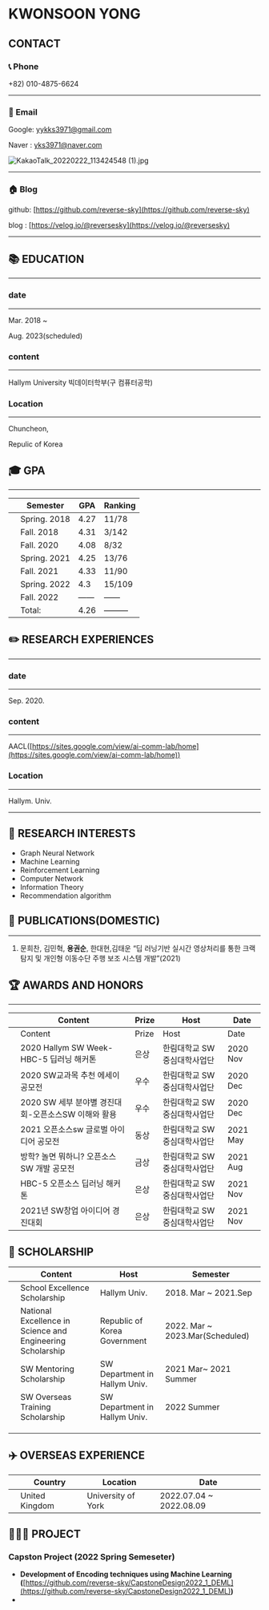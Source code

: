 # KWONSOON YONG

## CONTACT

### 📞 Phone

+82) 010-4875-6624

---

### 📧 Email

Google: [yykks3971@gmail.com](mailto:yykks3971@gmail.com)

Naver  : [yks3971@naver.com](mailto:yks3971@naver.com)

![KakaoTalk_20220222_113424548 (1).jpg](KWONSOON%20YONG%20583e2d2675db4434987bd664a9df4ead/KakaoTalk_20220222_113424548_(1).jpg)

---

### 🏠 Blog

 github: [https://github.com/reverse-sky](https://github.com/reverse-sky)

blog  : [https://velog.io/@reversesky](https://velog.io/@reversesky)

---

## 📚 EDUCATION

---

### date

---

Mar. 2018 ~

Aug. 2023(scheduled)

### content

---

Hallym University
빅데이터학부(구 컴퓨터공학)

### Location

---

Chuncheon,

Repulic of Korea

## 🎓  GPA

---

|  | Semester | GPA | Ranking |
| --- | --- | --- | --- |
|  | Spring.  2018 | 4.27 | 11/78 |
|  | Fall.       2018 | 4.31 | 3/142 |
|  | Fall.       2020 | 4.08 | 8/32 |
|  | Spring.  2021 | 4.25 | 13/76 |
|  | Fall.       2021 | 4.33 | 11/90 |
|  | Spring.  2022 | 4.3 | 15/109 |
|  | Fall.       2022 | —— | —— |
|  | Total:  | 4.26 | ——— |

## ✏️ RESEARCH EXPERIENCES

---

### date

---

Sep. 2020.

### content

---

AACL([https://sites.google.com/view/ai-comm-lab/home](https://sites.google.com/view/ai-comm-lab/home))

### Location

---

Hallym. Univ. 

---

## 📝 RESEARCH INTERESTS

- Graph Neural Network
- Machine Learning
- Reinforcement Learning
- Computer Network
- Information Theory
- Recommendation algorithm

## 📄 PUBLICATIONS(DOMESTIC)

---

1. 문희찬, 김민혁, **용권순**, 한대현,김태운 “딥 러닝기반 실시간 영상처리를 통한 크랙 탐지 및 개인형 이동수단 주행 보조 시스템 개발”(2021)

## 🏆 AWARDS AND HONORS

---

|  | Content | Prize | Host | Date |
| --- | --- | --- | --- | --- |
|  | Content | Prize | Host | Date |
|  | 2020 Hallym SW Week-HBC-5 딥러닝 해커톤 | 은상  | 한림대학교 SW중심대학사업단 | 2020 Nov |
|  | 2020 SW교과목 추천 에세이 공모전 | 우수 | 한림대학교 SW중심대학사업단 | 2020 Dec |
|  | 2020 SW 세부 분야별 경진대회-오픈소스SW 이해와 활용 | 우수 | 한림대학교 SW중심대학사업단 | 2020 Dec |
|  | 2021 오픈소스sw 글로벌 아이디어 공모전 | 동상 | 한림대학교 SW중심대학사업단 | 2021 May |
|  | 방학? 놀면 뭐하니? 오픈소스SW 개발 공모전 | 금상 | 한림대학교 SW중심대학사업단 | 2021 Aug |
|  | HBC-5 오픈소스 딥러닝 해커톤 | 은상 | 한림대학교 SW중심대학사업단 | 2021 Nov |
|  | 2021년 SW창업 아이디어 경진대회 | 은상 | 한림대학교 SW중심대학사업단 | 2021 Nov |

## 🏅 SCHOLARSHIP

|  | Content | Host | Semester |
| --- | --- | --- | --- |
|  | School Excellence Scholarship | Hallym Univ. | 2018. Mar ~ 2021.Sep |
|  | National Excellence in Science and Engineering Scholarship | Republic of Korea Government | 2022. Mar ~ 2023.Mar(Scheduled) |
|  | SW Mentoring Scholarship | SW Department  in Hallym Univ. | 2021 Mar~ 2021 Summer |
|  | SW Overseas Training Scholarship | SW Department  in Hallym Univ. | 2022 Summer |
|  |  |  |  |
|  |  |  |  |
|  |  |  |  |

## ✈️ OVERSEAS EXPERIENCE

|  | Country | Location | Date |
| --- | --- | --- | --- |
|  | United Kingdom | University of York | 2022.07.04 ~ 2022.08.09 |

## **👩🏻‍💻** PROJECT

### Capston Project (2022 Spring Semeseter)

- ****Development of Encoding techniques using Machine Learning (****[https://github.com/reverse-sky/CapstoneDesign2022_1_DEML](https://github.com/reverse-sky/CapstoneDesign2022_1_DEML)****)****
- 

